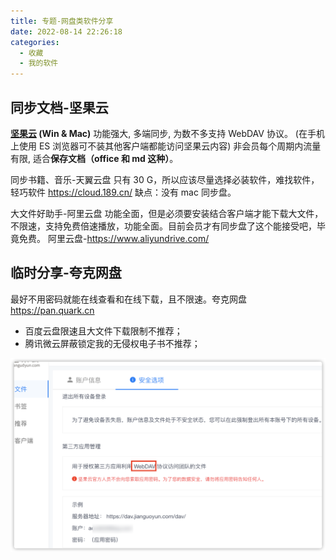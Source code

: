 ```yaml
---
title: 专题-网盘类软件分享
date: 2022-08-14 22:26:18
categories:
  - 收藏
  - 我的软件
---
```



## 同步文档-坚果云

**[坚果云](https://www.jianguoyun.com/) (Win & Mac)**
功能强大, 多端同步, 为数不多支持 WebDAV 协议。 (在手机上使用 ES 浏览器可不装其他客户端都能访问坚果云内容)
非会员每个周期内流量有限, 适合**保存文档（office 和 md 这种）**。

同步书籍、音乐-天翼云盘
只有 30 G，所以应该尽量选择必装软件，难找软件，轻巧软件 <https://cloud.189.cn/>
缺点：没有 mac 同步盘。

大文件好助手-阿里云盘
功能全面，但是必须要安装结合客户端才能下载大文件，不限速，支持免费倍速播放，功能全面。目前会员才有同步盘了这个能接受吧，毕竟免费。
阿里云盘-<https://www.aliyundrive.com/>

## 临时分享-夸克网盘

最好不用密码就能在线查看和在线下载，且不限速。夸克网盘 <https://pan.quark.cn>

* 百度云盘限速且大文件下载限制不推荐；
* 腾讯微云屏蔽锁定我的无侵权电子书不推荐；

![坚果云 如何启用 WebDAV](./imgs/%E4%B8%93%E9%A2%98-%E8%BF%9C%E7%A8%8B%E5%8A%9E%E5%85%AC%E8%BD%AF%E4%BB%B6%E5%88%86%E4%BA%AB/WebDAV%E5%90%AF%E7%94%A8.png)
